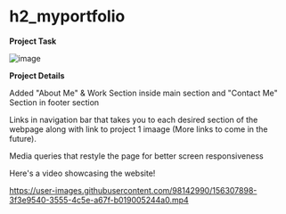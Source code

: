 # h2_myportfolio
  **Project Task**
  
  ![image](https://user-images.githubusercontent.com/98142990/156300715-65f765e4-e147-43a0-840e-7ad6b19e4d49.png)
  
  **Project Details**
  
  Added "About Me" & Work Section inside main section and "Contact Me" Section in footer section
  
  Links in navigation bar that takes you to each desired section of the webpage along with link to project 1 imaage (More links to come in the future).
  
  Media queries that restyle the page for better screen responsiveness
  
  Here's a video showcasing the website!
  
  https://user-images.githubusercontent.com/98142990/156307898-3f3e9540-3555-4c5e-a67f-b019005244a0.mp4

